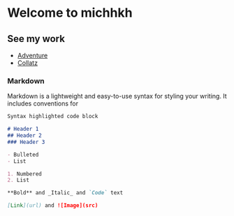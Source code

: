 # Welcome to michhkh

## See my work

- [Adventure](https://michhkh.github.io/adventure/)
- [Collatz](https://michhkh.github.io/collatz/)


### Markdown

Markdown is a lightweight and easy-to-use syntax for styling your writing. It includes conventions for

```markdown
Syntax highlighted code block

# Header 1
## Header 2
### Header 3

- Bulleted
- List

1. Numbered
2. List

**Bold** and _Italic_ and `Code` text

[Link](url) and ![Image](src)
```
